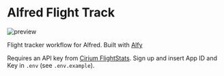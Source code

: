# Alfred Flight Track

![preview](https://i.imgur.com/EDejOmd.png)

Flight tracker workflow for Alfred. Built with [Alfy](https://github.com/sindresorhus/alfy)

Requires an API key from [Cirium FlightStats](https://developer.flightstats.com). Sign up and insert App ID and Key in `.env` (see `.env.example`).
